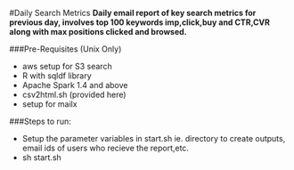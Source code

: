 #Daily Search Metrics
**Daily email report of key search metrics for previous day, involves top 100 keywords imp,click,buy and CTR,CVR along with max positions clicked and browsed.**

###Pre-Requisites (Unix Only)
* aws setup for S3 search
* R with sqldf library
* Apache Spark 1.4 and above
* csv2html.sh (provided here)
* setup for mailx

###Steps to run:
* Setup the parameter variables in start.sh ie. directory to create outputs, email ids of users who recieve the report,etc.
* sh start.sh 
